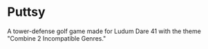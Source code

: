 # Puttsy
A tower-defense golf game made for Ludum Dare 41 with the theme "Combine 2 Incompatible Genres."
